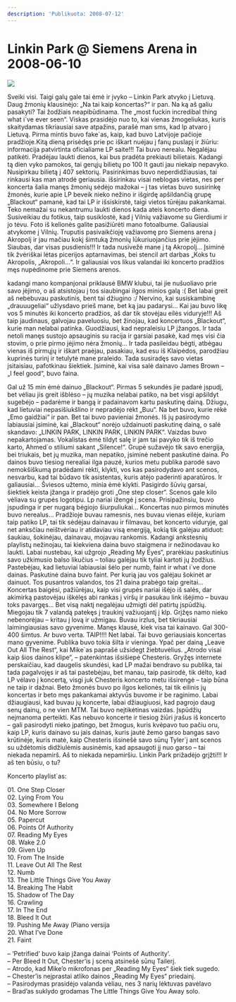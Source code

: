 ```yaml
---
description: 'Publikuota: 2008-07-12'
---
```


# Linkin Park @ Siemens Arena in 2008-06-10

![](../../.gitbook/assets/file17346737\_k\_c\_5890.jpg)

Sveiki visi. Taigi galų gale tai ėmė ir įvyko – Linkin Park atvyko į Lietuvą. Daug žmonių klausinėjo: „Na tai kaip koncertas?“ ir pan. Na ką aš galiu pasakyti? Tai žodžiais neapibūdinama. The „most fuckin incredibal thing what i\`ve ever seen“. Viskas prasidėjo nuo to, kai vienas žmogeliukas, kuris skaitydamas tikriausiai save atpažins, parašė man sms, kad lp atvaro į Lietuvą. Pirma mintis buvo fake\`as, kaip, kad buvo Latvijoje pačioje pradžioje.Kitą dieną prisėdęs prie pc iškart nuėjau į fanų puslapį ir žiūriu: informacija patvirtinta oficialiame LP saite!!! Tai buvo nerealu. Negalėjau patikėti. Pradėjau laukti dienos, kai bus pradėta prekiauti bilietais. Kadangi tą dien vyko pamokos, tai gerųjų bilietų po 100 lt gauti jau niekaip nepavyko. Nusipirkau bilietą į 407 sektorių. Pasirinkimas buvo neperdidžiausias, tai rinkausi kas man atrodė geriausia. išsirinkau visai neblogas vietas, nes per koncerta šalia manęs žmonių sėdėjo mažokai – į tas vietas buvo susirinkę žmonės, kurie apie LP beveik nieko nežino ir išgirdę apšildančią grupę „Blackout“ pamanė, kad tai LP ir išsiskirstė, taigi vietos tūrėjau pakankamai. Teko nemažai su nekantrumu laukti dienos kada ateis koncerto diena. Susiveikiau du fotikus, taip susiklostė, kad į Vilnių važiavome su Gierdiumi ir jo tėvu. Foto iš kelionės galite pasižiūrėti mano fotoalbume. Galiausiai atvykome į Vilnių. Truputis pasivaikčioję važiavomę pro Siemens arena į Akropolį ir jau mačiau kokį šimtuką žmonių lūkuriuojančius prie įėjimo. Siaubas, dar visas pusdienis!!! Ir tada nusivežė mane į tą Akropolį… Įsiminė tik žvėriškai lėtas picerijos aptarnavimas, bei stencil art darbas „Koks tu Akropolis, „Akropoli…“. Ir galiausiai vos likus valandai iki koncerto pradžios męs nupėdinome prie Siemens arenos.

kadangi mano kompanjonai priklausė BMW klubui, tai jie nušuoliavo prie savo įėjimo, o aš atsistojau į tos siaubingai ilgos minios galą :( Bet labai greit aš nebebuvau paskutinis, bent tai džiugino :/ Nervino, kai susiskambinę „drauuugeliai“ užlysdavo prieš mane, bet ką jau padarysi… Kai jau buvo likę vos 5 minutės iki koncerto pradžios, aš dar tik stovėjau eilės viduryje!!! Aš taip jaudinaus, galvojau paveluosiu, bet žinojau, kad koncertuos „Blackout“, kurie man nelabai patinka. Guodžiausi, kad nepraleisiu LP įžangos. Ir tada netoli manęs sustojo apsauginis su racija ir garsiai pasakė, kad męs visi čia stovim, o prie pirmo įėjimo nėra žmonių… Ir tada pasileidau bėgti, atbėgau vienas iš pirmųjų ir iškart praėjau, pasakiau, kad esu iš Klaipėdos, parodžiau kuprinės turinį ir tetulytė mane praleido. Tada susiradęs savo vietas įsitaisiau, pafotkinau šiektiek. Įsiminė, kai visa salė dainavo James Brown – „I feel good“, buvo faina.

Gal už 15 min ėmė dainuo „Blackout“. Pirmas 5 sekundės jie padarė įspudį, bet vėliau jis greit išblėso – jų muzika nelabai patiko, na bet visgi apšildyt sugebėjo – padarėme ir bangą ir padainavom kartu paskutinę dainą. Džiugu, kad lietuviai nepasišiukšlino ir nepradėjo rėkt „Buu“. Na bet buvo, kurie rėkė „Emo gaidžiai“ ir pan. Bet tai buvo pavieniai žmonės. Iš jų pasirodymo labiausiai įsiminė, kai „Blackout“ norėjo uždainuoti paskutinę dainą, o salė skandavo: „LINKIN PARK, LINKIN PARK, LINKIN PARK“. Vaizdas buvo nepakartojamas. Vokalistas ėmė tildyt salę ir jam tai pavyko tik iš trečio karto, Ahmed\`o stiliumi sakant „Silence!“. Grupė sužavėjo tik savo energija, bei triukais, bet jų muzika, man nepatiko, įsiminė nebent paskutinė daina. Po dainos buvo tiesiog nerealiai ilga pauzė, kurios metu publika parodė savo nemokšiškumą pradėdami rėkti, klykti, vos kas pasirodydavo ant scenos, nesvarbu, kad tai būdavo tik asistentas, kuris atėjo paderinti aparatūros. Ir galiausiai… Šviesos užtemo, minia ėmė klykti. Pasigirdo šūvių garsai, šiektiek keista įžanga ir pradėjo groti „One step closer“. Scenos gale kilo vėliava su grupės logotipu. Lp nariai ižengė į scena. Prisipažinsiu, buvo įspudinga ir per nugarą bėgiojo šiurpuliukai… Koncertas nuo pirmos minutės buvo nerealus… Pradžioje buvau ramesnis, nes buvau vienas eilėje, kuriam taip patiko LP, tai tik sėdėjau dainavau ir filmavau, bet koncerto viduryje, gal net anksčiau neištvėriau ir atidaviau visą energiją, kokią tik galėjau atiduot: šaukiau, šokinėjau, dainavau, mojavau rankomis. Kadangi ankstesnių playlistų nežinojau, tai kiekviena daina buvo staigmena ir nežinodavau ko laukti. Labai nustebau, kai užgrojo „Reading My Eyes“, prarėkiau paskutinius savo užkimusio balso likučius – toliau galėjau tik tyliai kartoti jų žodžius. Pastebėjau, kad lietuviai labiausiai šėlo per numb, faint ir what i\`ve done dainas. Paskutinė daina buvo faint. Per kurią jau vos galėjau šokinėt ar dainuot. Tos pusantros valandos, tos 21 daina prabėgo taip greitai… Koncertas baigėsi, pažiūrėjau, kaip visi grupės nariai išėjo iš salės, dar akimirką pastovėjau iškėlęs abi rankas į viršų ir pasukau link išėjimo – buvau toks pavargęs… Bet visą naktį negalėjau užmigti dėl patirtų įspūdžių. Miegojau tik 7 valandą patekęs į traukinį važiuojantį į klp. Grįžęs namo nieko nebenorėjau – kritau į lovą ir užmigau. Buvau irzlus, bet tikriausiai laimingiausias savo gyvenime. Manęs klausė, kiek visa tai kainavo. Gal 300-400 šimtus. Ar buvo verta. TAIP!!!! Net labai. Tai buvo geriausiais koncertas mano gyvenime. Publika buvo tokia šilta ir vieninga. Ypač per dainą „Leave Out All The Rest“, kai Mike\`as paprašė užsidegt žiebtuvėlius. „Atrodo visai kaip šios dainos klipe“, – patenkintas išsišiepė Chesteris. Gryžęs internete perskaičiau, kad daugelis skundėsi, kad LP mažai bendravo su publika, tai tada pagalvojęs ir aš tai pastebėjau, bet manau, taip pasirodė, tik dėlto, kad LP vėlavo į koncertą, visgi juk Chesteris koncerto metu išsirengė – taip būna ne taip ir dažnai. Beto žmonės buvo po ilgos kelionės, tai tik eilinis jų koncertas ir beto męs pakankamai aktyvūs buvome ir be raginimo. Labai džiaugiausi, kad buvau jų koncerte, labai džiaugiuosi, kad pagrojo daug senų dainų, o ne vien MTM. Tai buvo neįtikėtinas vaizdas. Įspūdžių neįmanoma perteikti. Kas nebuvo koncerte ir tiesiog žiūri įrašus iš koncerto – gali pasirodyti nieko įpatingo, bet žmogus, kuris kvėpavo tuo pačiu oru, kaip LP, kuris dainavo su jais dainas, kuris jautė žemo garso bangas savo krūtinėje, kuris matė, kaip Chesteris išsinešė savo sūnų Tyler\`į ant scenos su uždėtomis didžiulėmis ausinėmis, kad apsaugoti jį nuo garso – tai niekada nepamirš. Aš to niekada nepamiršiu. Linkin Park prižadėjo grįžti!!! Ir aš ten būsiu, o tu?

Koncerto playlist\`as:

01\. One Step Closer\
02\. Lying From You\
03\. Somewhere I Belong\
04\. No More Sorrow\
05\. Papercut\
06\. Points Of Authority\
07\. Reading My Eyes\
08\. Wake 2.0\
09\. Given Up\
10\. From The Inside\
11\. Leave Out All The Rest\
12\. Numb\
13\. The Little Things Give You Away\
14\. Breaking The Habit\
15\. Shadow of The Day\
16\. Crawling\
17\. In The End\
18\. Bleed It Out\
19\. Pushing Me Away (Piano versija\
20\. What I’ve Done\
21\. Faint

– ‘Petrified’ buvo kaip įžanga dainai ‘Points of Authority’.\
– Per Bleed It Out, Chester’is į sceną atsinešė sūnų Tailerį.\
– Atrodo, kad Mike’o mikrofonas per „Reading My Eyes“ šiek tiek sugedo.\
– Chester’is neįprastai atliko dainos „Reading My Eyes“ priedainį.\
– Pasirodymas prasidėjo valanda vėliau, nes 3 narių lėktuvas pavėlavo\
– Brad’as suklydo grodamas The Little Things Give You Away solo.

